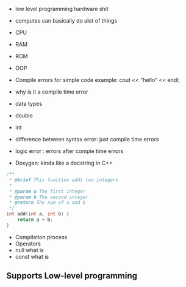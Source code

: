 - low level programming hardware shit
- computes can basically do alot of things 
- CPU
- RAM 
- ROM 
- OOP

- Compile errors for simple code example: cout << "hello" << endl;
- why is it a compile time error 
- data types 
- double 
- int
- difference between syntax error: just compile time errors 
- logic error : errors after compie time errors  
- Doxygen: kinda like a docstring in C++

```C++
/**
 * @brief This function adds two integers
 *
 * @param a The first integer
 * @param b The second integer
 * @return The sum of a and b
 */
int add(int a, int b) {
    return a + b;
}

```
-  Compilation process 
- Operators 
- null what is 
- const what is 

## Supports Low-level programming
